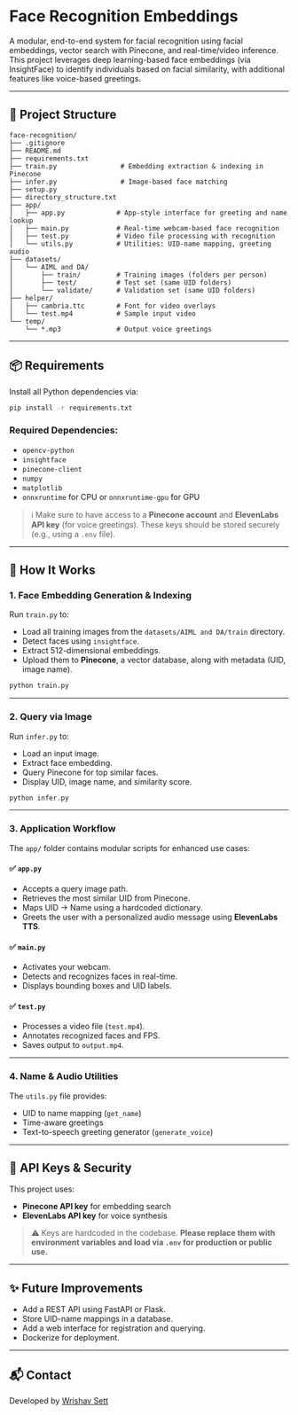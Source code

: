 
# Face Recognition Embeddings

A modular, end-to-end system for facial recognition using facial embeddings, vector search with Pinecone, and real-time/video inference. This project leverages deep learning-based face embeddings (via InsightFace) to identify individuals based on facial similarity, with additional features like voice-based greetings.

---

## 🧱 Project Structure

```plaintext
face-recognition/
├── .gitignore
├── README.md
├── requirements.txt
├── train.py                # Embedding extraction & indexing in Pinecone
├── infer.py                # Image-based face matching
├── setup.py
├── directory_structure.txt
├── app/
│   ├── app.py             # App-style interface for greeting and name lookup
│   ├── main.py            # Real-time webcam-based face recognition
│   ├── test.py            # Video file processing with recognition
│   └── utils.py           # Utilities: UID-name mapping, greeting audio
├── datasets/
│   └── AIML and DA/
│       ├── train/         # Training images (folders per person)
│       ├── test/          # Test set (same UID folders)
│       └── validate/      # Validation set (same UID folders)
├── helper/
│   ├── cambria.ttc        # Font for video overlays
│   └── test.mp4           # Sample input video
└── temp/
    └── *.mp3              # Output voice greetings
```

---

## 📦 Requirements

Install all Python dependencies via:

```bash
pip install -r requirements.txt
```

### Required Dependencies:

- `opencv-python`
- `insightface`
- `pinecone-client`
- `numpy`
- `matplotlib`
- `onnxruntime` for CPU or `onnxruntime-gpu` for GPU

> ℹ️ Make sure to have access to a **Pinecone account** and **ElevenLabs API key** (for voice greetings). These keys should be stored securely (e.g., using a `.env` file).

---

## 🚀 How It Works

### 1. **Face Embedding Generation & Indexing**
Run `train.py` to:
- Load all training images from the `datasets/AIML and DA/train` directory.
- Detect faces using `insightface`.
- Extract 512-dimensional embeddings.
- Upload them to **Pinecone**, a vector database, along with metadata (UID, image name).

```bash
python train.py
```

---

### 2. **Query via Image**
Run `infer.py` to:
- Load an input image.
- Extract face embedding.
- Query Pinecone for top similar faces.
- Display UID, image name, and similarity score.

```bash
python infer.py
```

---

### 3. **Application Workflow**
The `app/` folder contains modular scripts for enhanced use cases:

#### ✅ `app.py`
- Accepts a query image path.
- Retrieves the most similar UID from Pinecone.
- Maps UID → Name using a hardcoded dictionary.
- Greets the user with a personalized audio message using **ElevenLabs TTS**.

#### ✅ `main.py`
- Activates your webcam.
- Detects and recognizes faces in real-time.
- Displays bounding boxes and UID labels.

#### ✅ `test.py`
- Processes a video file (`test.mp4`).
- Annotates recognized faces and FPS.
- Saves output to `output.mp4`.

---

### 4. **Name & Audio Utilities**
The `utils.py` file provides:
- UID to name mapping (`get_name`)
- Time-aware greetings
- Text-to-speech greeting generator (`generate_voice`)

---

## 🔐 API Keys & Security

This project uses:
- **Pinecone API key** for embedding search
- **ElevenLabs API key** for voice synthesis

> ⚠️ Keys are hardcoded in the codebase. **Please replace them with environment variables and load via `.env` for production or public use.**

---

## ✨ Future Improvements

- Add a REST API using FastAPI or Flask.
- Store UID-name mappings in a database.
- Add a web interface for registration and querying.
- Dockerize for deployment.

---

## 📬 Contact

Developed by [Wrishav Sett](https://github.com/WrishavSett)
